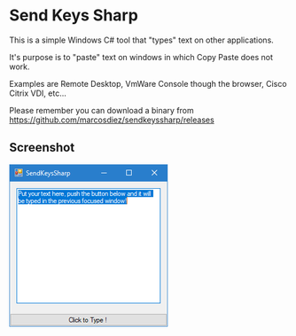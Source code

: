 Send Keys Sharp
===============

This is a simple Windows C# tool that "types" text on other applications.

It's purpose is to "paste" text on windows in which Copy Paste does not work.

Examples are Remote Desktop, VmWare Console though the browser, Cisco Citrix VDI, etc...

Please remember you can download a binary from https://github.com/marcosdiez/sendkeyssharp/releases


Screenshot
----------
![Screenshot](screenshot.png)
